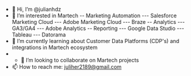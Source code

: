 - 👋 Hi, I’m @julianhdz
- 👀 I’m interested in Martech
-- Marketing Automation
--- Salesforce Marketing Cloud
--- Adobe Marketing Cloud
--- Braze
-- Analytics
--- GA3/GA4
--- Adobe Analytics
-- Reporting
--- Google Data Studio
--- Tableau
--- Datorama
- 🌱 I’m currently learning about Customer Data Platforms (CDP's) and integrations in Martech ecosystem
- - 💞️ I’m looking to collaborate on Martech projects
- 📫 How to reach me: juliher2189@gmail.com

<!---
julianhdz/julianhdz is a ✨ special ✨ repository because its `README.md` (this file) appears on your GitHub profile.
You can click the Preview link to take a look at your changes.
--->

